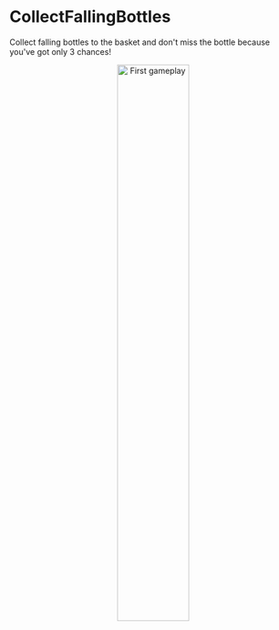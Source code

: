 # CollectFallingBottles
Collect falling bottles to the basket and don't miss the bottle because you've got only 3 chances!

<p align="center">
  <img src="https://github.com/romanokeser/CollectFallingBottles/blob/main/Progress/First%20gameplay%20zuja.gif" width="50%" alt="First gameplay">
</p>

